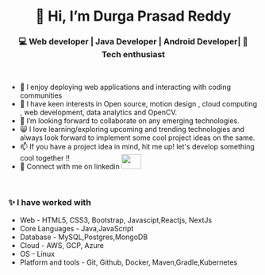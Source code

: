 <h1 align="center">👋 Hi, I’m Durga Prasad Reddy</h1>
<h3  align="center">💻 Web developer | Java Developer | Android Developer| 📖 Tech enthusiast </h3>  

<br>
<ul>
  <li>👀 I enjoy deploying web applications and interacting with coding communities</li>
  <li>🌱 I have keen interests in Open source, motion design , cloud computing , web development, data analytics and OpenCV.</li>
  <li>💞️ I’m looking forward to collaborate on any emerging technologies. </li>
  <li>😸 I love learning/exploring upcoming and trending technologies and always look forward to implement some cool project ideas on the same.</li>
  <li>📫 If you have a project idea in mind, hit me up! let's develop something cool together !!</li>
  <li>🎄 Connect with me on linkedin <a  href="https://www.linkedin.com/in/durgaprasadreddykatam/" target="black" alt=KXDLS> <img style="margin-top:-16px;" src= 'https://cdn.jsdelivr.net/npm/simple-icons@3.0.1/icons/linkedin.svg' height="30" width="40" /> </a></li>
</ul>
<br>
<h3>✨ I have worked with </h3>
<div>
   <ul>
    <li>Web - HTML5, CSS3, Bootstrap, Javascipt,Reactjs, NextJs </li>
    <li>Core Languages - Java,JavaScript</li>
    <li>Database - MySQL,Postgres,MongoDB </li>
    <li>Cloud - AWS, GCP, Azure</li>
    <li>OS - Linux</li>
    <li>Platform and tools - Git, Github, Docker, Maven,Gradle,Kubernetes</li>
  </ul> </div>

